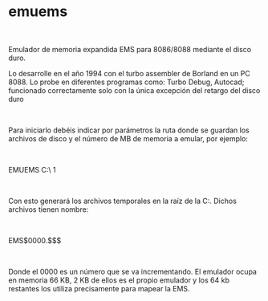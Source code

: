 # emuems
<br>
<p>Emulador de memoria expandida EMS para 8086/8088 mediante el disco duro.</p>
<p>Lo desarrolle en el año 1994 con el turbo assembler de Borland en un PC 8088. Lo probe en diferentes programas como: Turbo Debug, Autocad; funcionado correctamente solo con la única excepción del retargo del disco duro</p>
<br>
<p>Para iniciarlo debéis indicar por parámetros la ruta donde se guardan los archivos de disco y el número de MB de memoria a emular, por ejemplo:</p>
<br>
<p>EMUEMS C:\ 1 </p>
<br>
<p>Con esto generará los archivos temporales en la raíz de la C:. Dichos archivos tienen nombre:</p>
<br>
<p>EMS$0000.$$$</p>
<br>
<p>Donde el 0000 es un número que se va incrementando.
El emulador ocupa en memoria 66 KB, 2 KB de ellos es el propio emulador y los 64 kb restantes los utiliza precisamente para mapear la EMS.</p>
